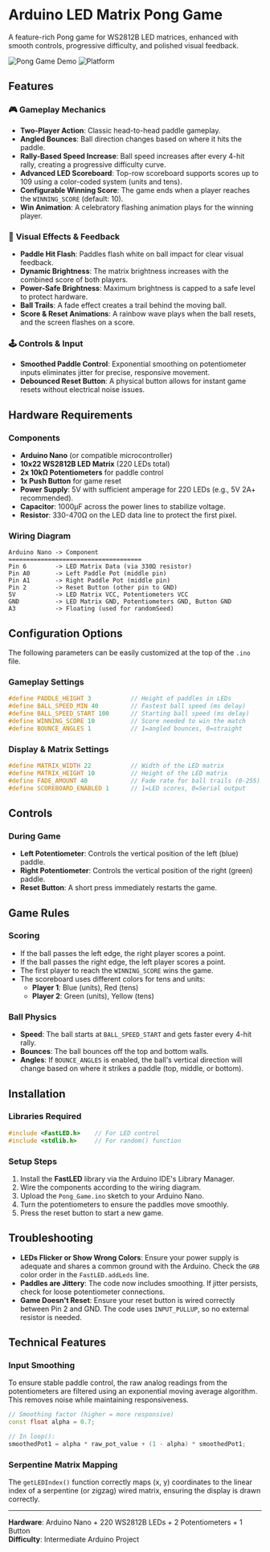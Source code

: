 # Arduino LED Matrix Pong Game

A feature-rich Pong game for WS2812B LED matrices, enhanced with smooth controls, progressive difficulty, and polished visual feedback.

![Pong Game Demo](https://img.shields.io/badge/Status-Complete-brightgreen) ![Platform](https://img.shields.io/badge/Platform-Arduino-blue)

## Features

### 🎮 **Gameplay Mechanics**
- **Two-Player Action**: Classic head-to-head paddle gameplay.
- **Angled Bounces**: Ball direction changes based on where it hits the paddle.
- **Rally-Based Speed Increase**: Ball speed increases after every 4-hit rally, creating a progressive difficulty curve.
- **Advanced LED Scoreboard**: Top-row scoreboard supports scores up to 109 using a color-coded system (units and tens).
- **Configurable Winning Score**: The game ends when a player reaches the `WINNING_SCORE` (default: 10).
- **Win Animation**: A celebratory flashing animation plays for the winning player.

### 🌟 **Visual Effects & Feedback**
- **Paddle Hit Flash**: Paddles flash white on ball impact for clear visual feedback.
- **Dynamic Brightness**: The matrix brightness increases with the combined score of both players.
- **Power-Safe Brightness**: Maximum brightness is capped to a safe level to protect hardware.
- **Ball Trails**: A fade effect creates a trail behind the moving ball.
- **Score & Reset Animations**: A rainbow wave plays when the ball resets, and the screen flashes on a score.

### 🕹️ **Controls & Input**
- **Smoothed Paddle Control**: Exponential smoothing on potentiometer inputs eliminates jitter for precise, responsive movement.
- **Debounced Reset Button**: A physical button allows for instant game resets without electrical noise issues.

## Hardware Requirements

### Components
- **Arduino Nano** (or compatible microcontroller)
- **10x22 WS2812B LED Matrix** (220 LEDs total)
- **2x 10kΩ Potentiometers** for paddle control
- **1x Push Button** for game reset
- **Power Supply**: 5V with sufficient amperage for 220 LEDs (e.g., 5V 2A+ recommended).
- **Capacitor**: 1000µF across the power lines to stabilize voltage.
- **Resistor**: 330-470Ω on the LED data line to protect the first pixel.

### Wiring Diagram
```
Arduino Nano -> Component
=====================================
Pin 6        -> LED Matrix Data (via 330Ω resistor)
Pin A0       -> Left Paddle Pot (middle pin)
Pin A1       -> Right Paddle Pot (middle pin)
Pin 2        -> Reset Button (other pin to GND)
5V           -> LED Matrix VCC, Potentiometers VCC
GND          -> LED Matrix GND, Potentiometers GND, Button GND
A3           -> Floating (used for randomSeed)
```

## Configuration Options

The following parameters can be easily customized at the top of the `.ino` file.

### Gameplay Settings
```cpp
#define PADDLE_HEIGHT 3           // Height of paddles in LEDs
#define BALL_SPEED_MIN 40         // Fastest ball speed (ms delay)
#define BALL_SPEED_START 100      // Starting ball speed (ms delay)
#define WINNING_SCORE 10          // Score needed to win the match
#define BOUNCE_ANGLES 1           // 1=angled bounces, 0=straight
```

### Display & Matrix Settings
```cpp
#define MATRIX_WIDTH 22           // Width of the LED matrix
#define MATRIX_HEIGHT 10          // Height of the LED matrix
#define FADE_AMOUNT 40            // Fade rate for ball trails (0-255)
#define SCOREBOARD_ENABLED 1      // 1=LED scores, 0=Serial output
```

## Controls

### During Game
- **Left Potentiometer**: Controls the vertical position of the left (blue) paddle.
- **Right Potentiometer**: Controls the vertical position of the right (green) paddle.
- **Reset Button**: A short press immediately restarts the game.

## Game Rules

### Scoring
- If the ball passes the left edge, the right player scores a point.
- If the ball passes the right edge, the left player scores a point.
- The first player to reach the `WINNING_SCORE` wins the game.
- The scoreboard uses different colors for tens and units:
  - **Player 1**: Blue (units), Red (tens)
  - **Player 2**: Green (units), Yellow (tens)

### Ball Physics
- **Speed**: The ball starts at `BALL_SPEED_START` and gets faster every 4-hit rally.
- **Bounces**: The ball bounces off the top and bottom walls.
- **Angles**: If `BOUNCE_ANGLES` is enabled, the ball's vertical direction will change based on where it strikes a paddle (top, middle, or bottom).

## Installation

### Libraries Required
```cpp
#include <FastLED.h>    // For LED control
#include <stdlib.h>     // For random() function
```

### Setup Steps
1. Install the **FastLED** library via the Arduino IDE's Library Manager.
2. Wire the components according to the wiring diagram.
3. Upload the `Pong_Game.ino` sketch to your Arduino Nano.
4. Turn the potentiometers to ensure the paddles move smoothly.
5. Press the reset button to start a new game.

## Troubleshooting

- **LEDs Flicker or Show Wrong Colors**: Ensure your power supply is adequate and shares a common ground with the Arduino. Check the `GRB` color order in the `FastLED.addLeds` line.
- **Paddles are Jittery**: The code now includes smoothing. If jitter persists, check for loose potentiometer connections.
- **Game Doesn't Reset**: Ensure your reset button is wired correctly between Pin 2 and GND. The code uses `INPUT_PULLUP`, so no external resistor is needed.

## Technical Features

### Input Smoothing
To ensure stable paddle control, the raw analog readings from the potentiometers are filtered using an exponential moving average algorithm. This removes noise while maintaining responsiveness.
```cpp
// Smoothing factor (higher = more responsive)
const float alpha = 0.7;

// In loop():
smoothedPot1 = alpha * raw_pot_value + (1 - alpha) * smoothedPot1;
```

### Serpentine Matrix Mapping
The `getLEDIndex()` function correctly maps (x, y) coordinates to the linear index of a serpentine (or zigzag) wired matrix, ensuring the display is drawn correctly.

---

**Hardware**: Arduino Nano + 220 WS2812B LEDs + 2 Potentiometers + 1 Button  
**Difficulty**: Intermediate Arduino Project